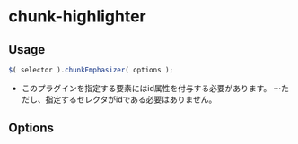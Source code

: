 # chunk-highlighter

## Usage
```javascript
$( selector ).chunkEmphasizer( options );
```
* このプラグインを指定する要素にはid属性を付与する必要があります。
⋅⋅⋅ただし、指定するセレクタがidである必要はありません。

## Options
